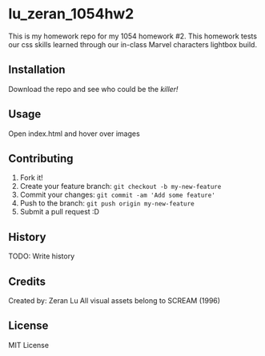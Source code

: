 # lu_zeran_1054hw2
This is my homework repo for my 1054 homework #2. This homework tests our css skills learned through our in-class Marvel characters lightbox build.

## Installation

Download the repo and see who could be the _killer!_

## Usage

Open index.html and hover over images

## Contributing

1. Fork it!
2. Create your feature branch: `git checkout -b my-new-feature`
3. Commit your changes: `git commit -am 'Add some feature'`
4. Push to the branch: `git push origin my-new-feature`
5. Submit a pull request :D

## History

TODO: Write history

## Credits

Created by: Zeran Lu
All visual assets belong to SCREAM (1996)

## License

MIT License